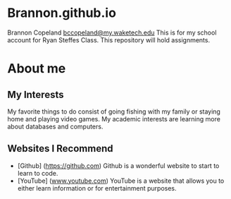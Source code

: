 # Brannon.github.io
Brannon Copeland
bccopeland@my.waketech.edu
This is for my school account for Ryan Steffes Class.
This repository will hold assignments.

# About me

## My Interests
My favorite things to do consist of going fishing with my family or staying home and playing video games. My academic interests are learning more about databases and computers.
## Websites I Recommend
- [Github] (https://github.com) Github is a wonderful website to start to learn to code.
- [YouTube] (www.youtube.com) YouTube is a website that allows you to either learn information or for entertainment purposes.

